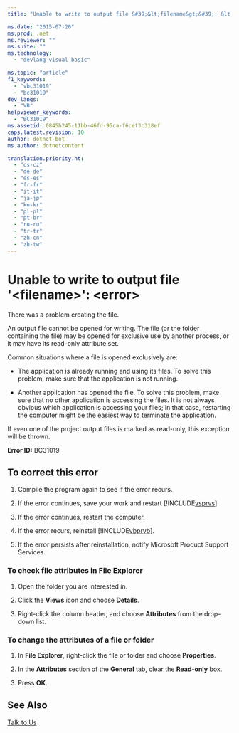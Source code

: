 ```yaml
---
title: "Unable to write to output file &#39;&lt;filename&gt;&#39;: &lt;error&gt; | Microsoft Docs"

ms.date: "2015-07-20"
ms.prod: .net
ms.reviewer: ""
ms.suite: ""
ms.technology: 
  - "devlang-visual-basic"

ms.topic: "article"
f1_keywords: 
  - "vbc31019"
  - "bc31019"
dev_langs: 
  - "VB"
helpviewer_keywords: 
  - "BC31019"
ms.assetid: 0845b245-11bb-46fd-95ca-f6cef3c318ef
caps.latest.revision: 10
author: dotnet-bot
ms.author: dotnetcontent

translation.priority.ht: 
  - "cs-cz"
  - "de-de"
  - "es-es"
  - "fr-fr"
  - "it-it"
  - "ja-jp"
  - "ko-kr"
  - "pl-pl"
  - "pt-br"
  - "ru-ru"
  - "tr-tr"
  - "zh-cn"
  - "zh-tw"
---
```

# Unable to write to output file &#39;&lt;filename&gt;&#39;: &lt;error&gt;
There was a problem creating the file.  
  
 An output file cannot be opened for writing. The file (or the folder containing the file) may be opened for exclusive use by another process, or it may have its read-only attribute set.  
  
 Common situations where a file is opened exclusively are:  
  
-   The application is already running and using its files. To solve this problem, make sure that the application is not running.  
  
-   Another application has opened the file. To solve this problem, make sure that no other application is accessing the files. It is not always obvious which application is accessing your files; in that case, restarting the computer might be the easiest way to terminate the application.  
  
 If even one of the project output files is marked as read-only, this exception will be thrown.  
  
 **Error ID:** BC31019  
  
## To correct this error  
  
1.  Compile the program again to see if the error recurs.  
  
2.  If the error continues, save your work and restart [!INCLUDE[vsprvs](~/includes/vsprvs-md.md)].  
  
3.  If the error continues, restart the computer.  
  
4.  If the error recurs, reinstall [!INCLUDE[vbprvb](../../../csharp/programming-guide/concepts/linq/includes/vbprvb_md.md)].  
  
5.  If the error persists after reinstallation, notify Microsoft Product Support Services.  
  
### To check file attributes in File Explorer  
  
1.  Open the folder you are interested in.  
  
2.  Click the **Views** icon and choose **Details**.  
  
3.  Right-click the column header, and choose **Attributes** from the drop-down list.  
  
### To change the attributes of a file or folder  
  
1.  In **File Explorer**, right-click the file or folder and choose **Properties**.  
  
2.  In the **Attributes** section of the **General** tab, clear the **Read-only** box.  
  
3.  Press **OK**.  
  
## See Also  
 [Talk to Us](https://docs.microsoft.com/visualstudio/ide/talk-to-us)